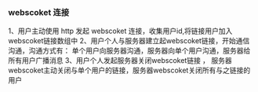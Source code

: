 ### webscoket 连接

1、用户主动使用 http 发起 webscoket 连接，收集用户id,将链接用户加入webscoket链接数组中
2、用户个人与服务器建立起webscoket链接，开始通信沟通，沟通方式有： 单个用户向服务器沟通，服务器向单个用户沟通，服务器给所有用户广播消息
3、用户个人发起服务器关闭webscoket链接 ， 服务器webscoket主动关闭与单个用户的链接，服务器webscoket关闭所有与之链接的用户




